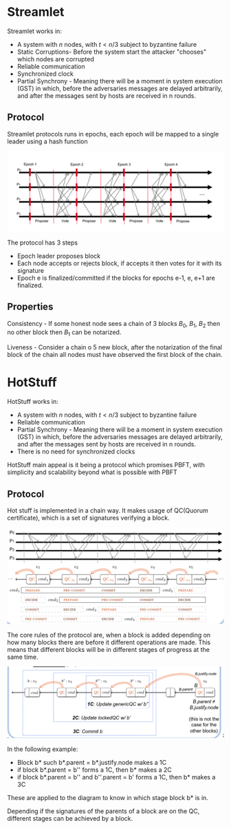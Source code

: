 # Streamlet

Streamlet works in:
- A system with $n$ nodes, with $t < n/3$ subject to byzantine failure
- Static Corruptions- Before the system start the attacker "chooses" which nodes are corrupted
- Reliable communication
- Synchronized clock
- Partial Synchrony - Meaning there will be a moment in system execution (GST) in which, before the adversaries messages are delayed arbitrarily, and after  the messages sent by hosts are received in n rounds. 

## Protocol

Streamlet protocols runs in epochs, each epoch will be mapped to a single leader using a hash function

![](Images/StreamletProtocol.png)

The protocol has 3 steps
- Epoch leader proposes block
- Each node accepts or rejects block, if accepts it then votes for it with its signature
- Epoch e is finalized/committed if the blocks for epochs e-1, e, e+1 are finalized.

## Properties

Consistency - If some honest node sees a chain of 3 blocks $B_0$, $B_1$, $B_2$ then no other block then $B_1$ can be notarized.

Liveness - Consider a chain o 5 new block, after the notarization of the final block of the chain all nodes must have observed the first block of the chain.


# HotStuff

HotStuff works in:
- A system with $n$ nodes, with $t < n/3$ subject to byzantine failure
- Reliable communication
- Partial Synchrony - Meaning there will be a moment in system execution (GST) in which, before the adversaries messages are delayed arbitrarily, and after  the messages sent by hosts are received in n rounds. 
- There is no need for synchronized clocks

HotStuff main appeal is it being a protocol which promises PBFT, with simplicity and scalability beyond what is possible with PBFT 

## Protocol

Hot stuff is implemented in a chain way.
It makes usage of QC(Quorum certificate), which is a set of signatures verifying a block.

![](Images/Hotstuff.png)

The core rules of the protocol are, when a block is added depending on how many blocks there are before it different operations are made.
This means that different blocks will be in different stages of progress at the same time.

![](Images/HotStuffProtocol.png)

In the following example:
- Block b* such b*.parent = b*.justify.node makes a 1C
- if block b*.parent = b'' forms a 1C, then b* makes a 2C
- if block b*.parent = b'' and b''.parent = b' forms a 1C, then b* makes a 3C

These are applied to the diagram to know in which stage block b* is in.

Depending if the signatures of the parents of a block are on the QC, different stages can be achieved by a block. 